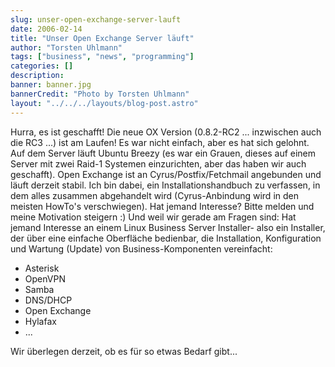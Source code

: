```yaml
---
slug: unser-open-exchange-server-lauft
date: 2006-02-14
title: "Unser Open Exchange Server läuft"
author: "Torsten Uhlmann"
tags: ["business", "news", "programming"]
categories: []
description:
banner: banner.jpg
bannerCredit: "Photo by Torsten Uhlmann"
layout: "../../../layouts/blog-post.astro"
---
```


Hurra, es ist geschafft! Die neue OX Version (0.8.2-RC2 ... inzwischen auch die RC3 ...) ist am Laufen! Es war nicht einfach, aber es hat sich gelohnt. Auf dem Server läuft Ubuntu Breezy (es war ein Grauen, dieses auf einem Server mit zwei Raid-1 Systemen einzurichten, aber das haben wir auch geschafft). Open Exchange ist an Cyrus/Postfix/Fetchmail angebunden und läuft derzeit stabil. Ich bin dabei, ein Installationshandbuch zu verfassen, in dem alles zusammen abgehandelt wird (Cyrus-Anbindung wird in den meisten HowTo's verschwiegen). Hat jemand Interesse? Bitte melden und meine Motivation steigern :) Und weil wir gerade am Fragen sind: Hat jemand Interesse an einem Linux Business Server Installer- also ein Installer, der über eine einfache Oberfläche bedienbar, die Installation, Konfiguration und Wartung (Update) von Business-Komponenten vereinfacht:

-   Asterisk
-   OpenVPN
-   Samba
-   DNS/DHCP
-   Open Exchange
-   Hylafax
-   ...

Wir überlegen derzeit, ob es für so etwas Bedarf gibt...
